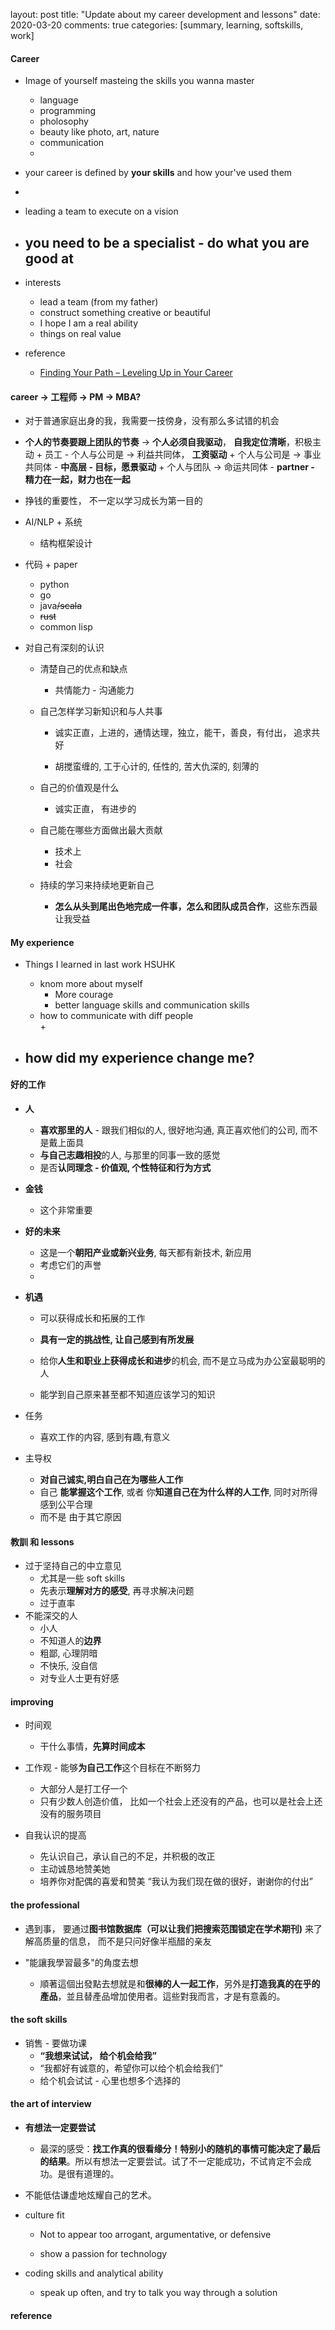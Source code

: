 layout: post
title: "Update about my career development and lessons"
date: 2020-03-20
comments: true
categories: [summary, learning, softskills, work]

#### Career  
   * Image of yourself masteing the skills you wanna master  
     - language  
	 - programming  
	 - pholosophy  
	 - beauty like photo, art, nature  
	 - communication  
	 - 
   * your career is defined by **your skills** and how your've used them 
   * 
   * leading a team to execute on a vision  
   *  you need to be a specialist - do what you are good at  
      - 

   * interests  
      - lead a team (from my father)  
      - construct something creative or beautiful  
      - I hope I am a real ability  
      - things on real value  

   * reference  
      - [Finding Your Path – Leveling Up in Your Career](http://katemats.com/finding-your-path-leveling-up-in-your-career/)

#### career -> 工程师 -> PM -> MBA? 
   * 对于普通家庭出身的我，我需要一技傍身，没有那么多试错的机会 

   *  **个人的节奏要跟上团队的节奏** -> **个人必须自我驱动**， **自我定位清晰**，积极主动 
     +  员工 - 个人与公司是 -> 利益共同体， **工资驱动** 
     +  个人与公司是 -> 事业共同体 -  **中高层 - 目标，愿景驱动** 
     +  个人与团队  -> 命运共同体 - **partner - 精力在一起，财力也在一起**  

   * 挣钱的重要性， 不一定以学习成长为第一目的 

   * AI/NLP + 系统
     + 结构框架设计

   * 代码 + paper
     + python  
	 + go  
     + java~~/scala~~  
     + ~~rust~~
	 + common lisp  
     
   * 对自己有深刻的认识 
     + 清楚自己的优点和缺点     
       - 共情能力  - 沟通能力  

     + 自己怎样学习新知识和与人共事 
       - 诚实正直，上进的，通情达理，独立，能干，善良，有付出， 追求共好

       - 胡搅蛮缠的, 工于心计的, 任性的, 苦大仇深的, 刻薄的 

     + 自己的价值观是什么
       - 诚实正直， 有进步的

     + 自己能在哪些方面做出最大贡献
       - 技术上  
       - 社会  

     + 持续的学习来持续地更新自己  
       - **怎么从头到尾出色地完成一件事，怎么和团队成员合作**，这些东西最让我受益 

#### My experience  
  * Things I learned  in last work  HSUHK  
    - knom more about myself  
      + More courage  
      + better language skills and communication skills  
    - how to communicate with diff people  
      + 

  * how did my experience change me?  
    - 

#### 好的工作  
  * **人**  
    - **喜欢那里的人** - 跟我们相似的人, 很好地沟通, 真正喜欢他们的公司, 而不是戴上面具  
    - **与自己志趣相投**的人, 与那里的同事一致的感觉    
    - 是否**认同理念 - 价值观, 个性特征和行为方式**   

  * **金钱** 
    - 这个非常重要  

  * **好的未来**  
    - 这是一个**朝阳产业或新兴业务**, 每天都有新技术, 新应用  
    - 考虑它们的声誉  
    - 

  * **机遇**  
    - 可以获得成长和拓展的工作  
    - **具有一定的挑战性, 让自己感到有所发展**  
    - 给你**人生和职业上获得成长和进步**的机会, 而不是立马成为办公室最聪明的人  
      
    - 能学到自己原来甚至都不知道应该学习的知识  

  * 任务   
    - 喜欢工作的内容, 感到有趣,有意义  

  * 主导权  
    - **对自己诚实,明白自己在为哪些人工作**    
    - 自己  **能掌握这个工作**, 或者 你**知道自己在为什么样的人工作**, 同时对所得感到公平合理  
    - 而不是 由于其它原因  


#### 教訓 和 lessons  
  * 过于坚持自己的中立意见  
    - 尤其是一些 soft skills  
    - 先表示**理解对方的感受**, 再寻求解决问题  
    - 过于直率  
  * 不能深交的人  
    - 小人  
    - 不知道人的**边界**  
    - 粗鄙, 心理阴暗    
    - 不快乐, 没自信  
    - 对专业人士更有好感  

#### improving
+ 时间观 
  - 干什么事情，**先算时间成本** 

+ 工作观 - 能够**为自己工作**这个目标在不断努力 
  - 大部分人是打工仔一个
  - 只有少数人创造价值， 比如一个社会上还没有的产品，也可以是社会上还没有的服务项目 

+ 自我认识的提高 
  - 先认识自己，承认自己的不足，并积极的改正 
  - 主动诚恳地赞美她 
  - 培养你对配偶的喜爱和赞美 “我认为我们现在做的很好，谢谢你的付出” 



#### the professional 
  * 遇到事， 要通过**图书馆数据库（可以让我们把搜索范围锁定在学术期刊)** 来了解高质量的信息， 而不是只问好像半瓶醋的亲友

  * "能讓我學習最多"的角度去想 
     + 順著這個出發點去想就是和**很棒的人一起工作**，另外是**打造我真的在乎的產品**，並且替產品增加使用者。這些對我而言，才是有意義的。

#### the soft skills 
  * 销售 - 要做功课 
    - **“我想来试试， 给个机会给我”** 
    - “我都好有诚意的，希望你可以给个机会给我们”
    - 给个机会试试 - 心里也想多个选择的 


#### the art of interview
  * **有想法一定要尝试** 
     + 最深的感受：**找工作真的很看缘分！特别小的随机的事情可能决定了最后的结果**。所以有想法一定要尝试。试了不一定能成功，不试肯定不会成功。是很有道理的。 

  * 不能低估谦虚地炫耀自己的艺术。

  * culture fit
     + Not to appear too arrogant, argumentative, or defensive

     + show a passion for technology

  * coding skills and analytical ability
     + speak up often, and try to talk you way through a solution

#### reference 


